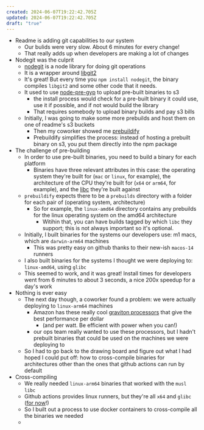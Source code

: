 ```yaml
---
created: 2024-06-07T19:22:42.705Z
updated: 2024-06-07T19:22:42.705Z
draft: "true"
---
```

- Readme is adding git capabilities to our system
	- Our bulids were very slow. About 6 minutes for every change!
	- That really adds up when developers are making a lot of changes
- Nodegit was the culprit
	- [nodegit](https://github.com/nodegit/nodegit/) is a node library for doing git operations
	- It is a wrapper around [libgit2](https://libgit2.org/)
	- It's great! But every time you `npm install nodegit`, the binary compiles `libgit2` and some other code that it needs.
	- It used to use [node-pre-gyp](https://www.npmjs.com/package/@mapbox/node-pre-gyp) to upload pre-built binaries to s3
		- the install process would check for a pre-built binary it could use, use it if possible, and if not would build the library
		- That requires somebody to upload binary builds and pay s3 bills
	- Initially, I was going to make some more prebuilds and host them on one of readme's s3 buckets
		- Then my coworker showed me [prebuildify](https://github.com/prebuild/prebuildify)
		- Prebuildify simplifies the process: instead of hosting a prebuilt binary on s3, you put them directly into the npm package
- The challenge of pre-building
	- In order to use pre-built binaries, you need to build a binary for each platform
		- Binaries have three relevant attributes in this case: the operating system they're built for (`mac` or `linux`, for example), the architecture of the CPU they're built for (`x64` or `arm64`, for example), and the [libc](https://en.wikipedia.org/wiki/C_standard_library) they're built against
	- `prebuildify` expects there to be a `prebuilds` directory with a folder for each pair of (operating system, architecture)
		- So for example, the `linux-amd64` directory contains any prebuilds for the linux operating system on the amd64 architecture
			- Witihin that, you can have builds tagged by which `libc` they support; this is not always important so it's optional.
	- Initially, I built binaries for the systems our developers use: m1 macs, which are `darwin-arm64` machines
		- This was pretty easy on github thanks to their new-ish `macos-14` runners
	- I also built binaries for the systems I thought we were deploying to: `linux-amd64`, using `glibc`
	- This seemed to work, and it was great! Install times for developers went from 6 minutes to about 3 seconds, a nice 200x speedup for a day's work
- Nothing is ever easy
	- The next day though, a coworker found a problem: we were actually deploying to `linux-arm64` machines
		- Amazon has these really cool [graviton processors](https://aws.amazon.com/ec2/graviton/) that give the best performance per dollar
			- (and per watt. Be efficient with power when you can!)
		- our ops team really wanted to use these processors, but I hadn't prebuilt binaries that could be used on the machines we were deploying to
	- So I had to go back to the drawing board and figure out what I had hoped I could put off: how to cross-compile binaries for architectures other than the ones that github actions can run by default
- Cross-compiling
	- We really needed `linux-arm64` binaries that worked with the `musl` `libc`
	- Github actions provides linux runners, but they're all `x64` and `glibc` ([for now](https://github.blog/2024-06-03-arm64-on-github-actions-powering-faster-more-efficient-build-systems/)!)
	- So I built out a process to use docker containers to cross-compile all the binaries we needed
	- 